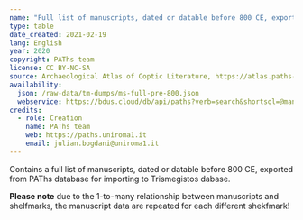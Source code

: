 ```yaml
---
name: "Full list of manuscripts, dated or datable before 800 CE, exported for Trismegistos"
type: table
date_created: 2021-02-19
lang: English
year: 2020
copyright: PAThs team
license: CC BY-NC-SA
source: Archaeological Atlas of Coptic Literature, https://atlas.paths-erc.eu
availability:
  json: /raw-data/tm-dumps/ms-full-pre-800.json
  webservice: https://bdus.cloud/db/api/paths?verb=search&shortsql=@manuscripts~[manuscripts.id:clm,manuscripts.cmclid,manuscripts.tm,manuscripts.ldab,manuscripts.writingsupport,manuscripts.bookform,manuscripts.chronofrom,manuscripts.chronoto,collections.fullname,m_shelfmarks.shelfmark,m_shelfmarks.pp~]collections||collections.id|=|^m_shelfmarks.collection~?chronofrom|%3C|801&records_per_page=2000
credits:
  - role: Creation
    name: PAThs team
    web: https://paths.uniroma1.it
    email: julian.bogdani@uniroma1.it
---
```


Contains a full list of manuscripts, dated or datable before 800 CE, exported from PAThs database for importing to Trismegistos dabase. 

**Please note** due to the 1-to-many relationship between manuscripts and shelfmarks, the manuscript data are repeated for each different shekfmark!